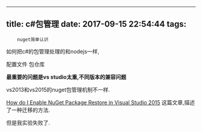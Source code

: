 
---
title: c#包管理
date: 2017-09-15 22:54:44
tags:
---
        nuget简单认识

如何把c#的包管理处理的和nodejs一样,

配置文件
包仓库


**最重要的问题是vs studio太重,不同版本的兼容问题**

vs2013和vs2015的nuget包管理机制不一样.

[How do I Enable NuGet Package Restore in Visual Studio 2015](http://stackoverflow.com/questions/27895504/how-do-i-enable-nuget-package-restore-in-visual-studio-2015)
这篇文章,描述了一种迁移的方法.

但是我实验失败了.



